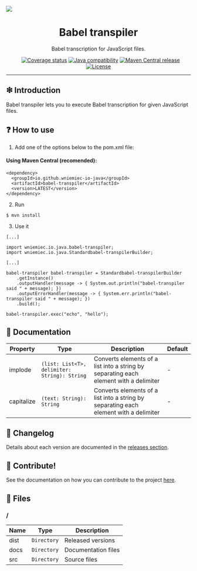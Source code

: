 ![](https://github.com/wniemiec-io-java/babel-transpiler/blob/master/docs/img/logo/logo.jpg)

<h1 align='center'>Babel transpiler</h1>
<p align='center'>Babel transcription for JavaScript files.</p>
<p align="center">
    <a href="https://github.com/wniemiec-io-java/babel-transpiler/actions/workflows/windows.yml"><img src="https://github.com/wniemiec-io-java/babel-transpiler/actions/workflows/windows.yml/badge.svg" alt=""></a>
    <a href="https://github.com/wniemiec-io-java/babel-transpiler/actions/workflows/macos.yml"><img src="https://github.com/wniemiec-io-java/babel-transpiler/actions/workflows/macos.yml/badge.svg" alt=""></a>
    <a href="https://github.com/wniemiec-io-java/babel-transpiler/actions/workflows/ubuntu.yml"><img src="https://github.com/wniemiec-io-java/babel-transpiler/actions/workflows/ubuntu.yml/badge.svg" alt=""></a>
    <a href="https://codecov.io/gh/wniemiec-io-java/babel-transpiler"><img src="https://codecov.io/gh/wniemiec-io-java/babel-transpiler/branch/master/graph/badge.svg?token=R2SFS4SP86" alt="Coverage status"></a>
    <a href="http://java.oracle.com"><img src="https://img.shields.io/badge/java-11+-D0008F.svg" alt="Java compatibility"></a>
    <a href="https://mvnrepository.com/artifact/io.github.wniemiec-io-java/babel-transpiler"><img src="https://img.shields.io/maven-central/v/io.github.wniemiec-io-java/babel-transpiler" alt="Maven Central release"></a>
    <a href="https://github.com/wniemiec-io-java/babel-transpiler/blob/master/LICENSE"><img src="https://img.shields.io/github/license/wniemiec-io-java/babel-transpiler" alt="License"></a>
</p>
<hr />

## ❇ Introduction
Babel transpiler lets you to execute Babel transcription for given JavaScript files. 

## ❓ How to use

1. Add one of the options below to the pom.xml file: 

#### Using Maven Central (recomended):
```
<dependency>
  <groupId>io.github.wniemiec-io-java</groupId>
  <artifactId>babel-transpiler</artifactId>
  <version>LATEST</version>
</dependency>
```

2. Run
```
$ mvn install
```

3. Use it
```
[...]

import wniemiec.io.java.babel-transpiler;
import wniemiec.io.java.Standardbabel-transpilerBuilder;

[...]

babel-transpiler babel-transpiler = Standardbabel-transpilerBuilder
    .getInstance()
    .outputHandler(message -> { System.out.println("babel-transpiler said " + message); })
    .outputErrorHandler(message -> { System.err.println("babel-transpiler said " + message); })
    .build();

babel-transpiler.exec("echo", "hello");
```

## 📖 Documentation
|        Property        |Type|Description|Default|
|----------------|-------------------------------|-----------------------------|--------|
|implode |`(list: List<T>, delimiter: String): String`|Converts elements of a list into a string by separating each element with a delimiter| - |
|capitalize |`(text: String): String`|Converts elements of a list into a string by separating each element with a delimiter| - |


## 🚩 Changelog
Details about each version are documented in the [releases section](https://github.com/williamniemiec/wniemiec-io-java/babel-transpiler/releases).

## 🤝 Contribute!
See the documentation on how you can contribute to the project [here](https://github.com/wniemiec-io-java/babel-transpiler/blob/master/CONTRIBUTING.md).

## 📁 Files

### /
|        Name        |Type|Description|
|----------------|-------------------------------|-----------------------------|
|dist |`Directory`|Released versions|
|docs |`Directory`|Documentation files|
|src     |`Directory`| Source files|

